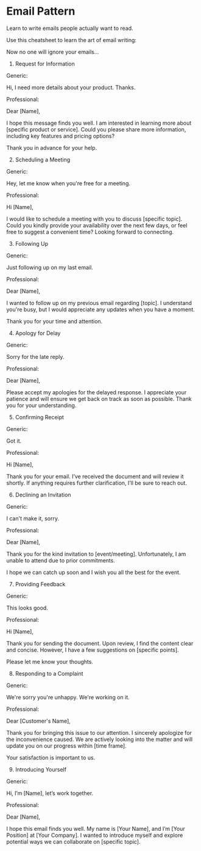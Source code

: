 # Email Pattern 
Learn to write emails people actually want to read.

Use this cheatsheet to learn the art of email writing:

Now no one will ignore your emails...

1. Request for Information

Generic:

Hi, I need more details about your product. Thanks.

Professional:

Dear [Name],

I hope this message finds you well. I am interested in learning more about [specific product or service]. Could you please share more information, including key features and pricing options? 

Thank you in advance for your help.

2. Scheduling a Meeting

Generic:

Hey, let me know when you're free for a meeting.

Professional:

Hi [Name],

I would like to schedule a meeting with you to discuss [specific topic]. Could you kindly provide your availability over the next few days, or feel free to suggest a convenient time? Looking forward to connecting.

3. Following Up

Generic:

Just following up on my last email.

Professional:

Dear [Name],

I wanted to follow up on my previous email regarding [topic]. I understand you're busy, but I would appreciate any updates when you have a moment. 

Thank you for your time and attention.

4. Apology for Delay

Generic:

Sorry for the late reply.

Professional:

Dear [Name],

Please accept my apologies for the delayed response. I appreciate your patience and will ensure we get back on track as soon as possible. Thank you for your understanding.

5. Confirming Receipt

Generic:

Got it.

Professional:

Hi [Name],

Thank you for your email. I’ve received the document and will review it shortly. If anything requires further clarification, I’ll be sure to reach out.

6. Declining an Invitation

Generic:

I can't make it, sorry.

Professional:

Dear [Name],

Thank you for the kind invitation to [event/meeting]. Unfortunately, I am unable to attend due to prior commitments. 

I hope we can catch up soon and I wish you all the best for the event.

7. Providing Feedback

Generic:

This looks good.

Professional:

Hi [Name],

Thank you for sending the document. Upon review, I find the content clear and concise. However, I have a few suggestions on [specific points]. 

Please let me know your thoughts.

8. Responding to a Complaint

Generic:

We're sorry you're unhappy. We're working on it.

Professional:

Dear [Customer's Name],

Thank you for bringing this issue to our attention. I sincerely apologize for the inconvenience caused. We are actively looking into the matter and will update you on our progress within [time frame]. 

Your satisfaction is important to us.

9. Introducing Yourself

Generic:

Hi, I’m [Name], let’s work together.

Professional:

Dear [Name],

I hope this email finds you well. My name is [Your Name], and I’m [Your Position] at [Your Company]. I wanted to introduce myself and explore potential ways we can collaborate on [specific topic]. 
